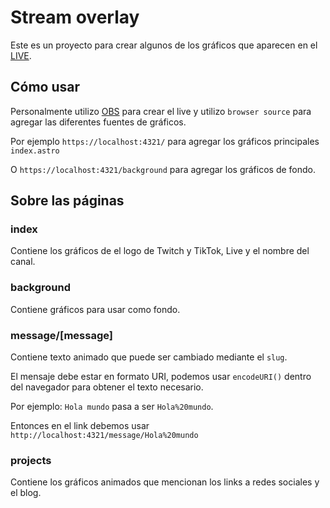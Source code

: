 # Stream overlay

Este es un proyecto para crear algunos de los gráficos que aparecen en el [LIVE](https://www.tiktok.com/@lolzini_es/live).

## Cómo usar

Personalmente utilizo [OBS](https://obsproject.com/) para crear el live y utilizo `browser source` para agregar las diferentes fuentes de gráficos.

Por ejemplo `https://localhost:4321/` para agregar los gráficos principales `index.astro`

O `https://localhost:4321/background` para agregar los gráficos de fondo.

## Sobre las páginas

### index

Contiene los gráficos de el logo de Twitch y TikTok, Live y el nombre del canal.

### background

Contiene gráficos para usar como fondo.

### message/[message]

Contiene texto animado que puede ser cambiado mediante el `slug`.

El mensaje debe estar en formato URI, podemos usar `encodeURI()` dentro del navegador para obtener el texto necesario.

Por ejemplo: `Hola mundo` pasa a ser `Hola%20mundo`.

Entonces en el link debemos usar `http://localhost:4321/message/Hola%20mundo`

### projects

Contiene los gráficos animados que mencionan los links a redes sociales y el blog.
